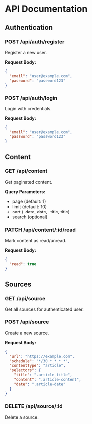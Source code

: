 # API Documentation

## Authentication

### POST /api/auth/register
Register a new user.

**Request Body:**
```json
{
  "email": "user@example.com",
  "password": "password123"
}
```

### POST /api/auth/login
Login with credentials.

**Request Body:**
```json
{
  "email": "user@example.com",
  "password": "password123"
}
```

## Content

### GET /api/content
Get paginated content.

**Query Parameters:**
- page (default: 1)
- limit (default: 10)
- sort (-date, date, -title, title)
- search (optional)

### PATCH /api/content/:id/read
Mark content as read/unread.

**Request Body:**
```json
{
  "read": true
}
```

## Sources

### GET /api/source
Get all sources for authenticated user.

### POST /api/source
Create a new source.

**Request Body:**
```json
{
  "url": "https://example.com",
  "schedule": "*/30 * * * *",
  "contentType": "article",
  "selectors": {
    "title": ".article-title",
    "content": ".article-content",
    "date": ".article-date"
  }
}
```

### DELETE /api/source/:id
Delete a source.

